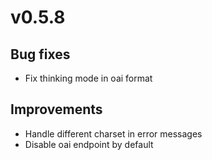 # v0.5.8

## Bug fixes

- Fix thinking mode in oai format

## Improvements

- Handle different charset in error messages
- Disable oai endpoint by default
